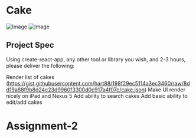 # **Cake**

![Image](/screenshots/cakes_nexus5.png)
![Image](/screenshots/cakes_ipad.png)

## Project Spec

Using create-react-app, any other tool or library you wish, and 2-3 hours, please deliver the following:

Render list of cakes (https://gist.githubusercontent.com/hart88/198f29ec5114a3ec3460/raw/8dd19a88f9b8d24c23d9960f3300d0c917a4f07c/cake.json)
Make UI render nicely on iPad and Nexus 5
Add ability to search cakes
Add basic ability to edit/add cakes
# Assignment-2
